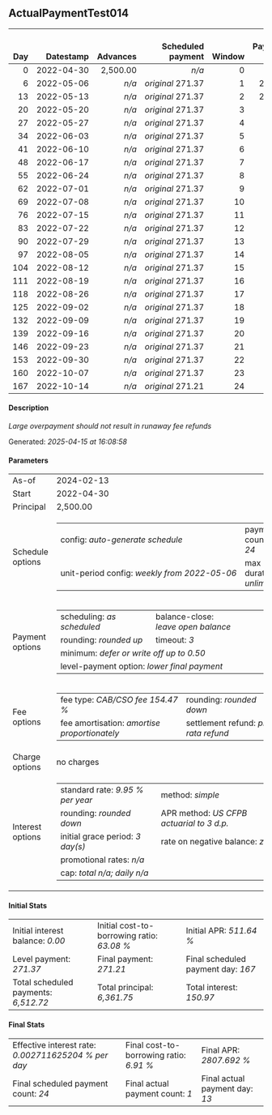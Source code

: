 <h2>ActualPaymentTest014</h2><table><thead style="vertical-align: bottom;"><th style="text-align: right;">Day</th><th style="text-align: right;">Datestamp</th><th style="text-align: right;">Advances</th><th style="text-align: right;">Scheduled payment</th><th style="text-align: right;">Window</th><th style="text-align: right;">Payment due</th><th style="text-align: right;">Actual payments</th><th style="text-align: right;">Generated payment</th><th style="text-align: right;">Net effect</th><th style="text-align: right;">Payment status</th><th style="text-align: right;">Balance status</th><th style="text-align: right;">Simple interest</th><th style="text-align: right;">New interest</th><th style="text-align: right;">New charges</th><th style="text-align: right;">Principal portion</th><th style="text-align: right;">Fee portion</th><th style="text-align: right;">Interest portion</th><th style="text-align: right;">Charges portion</th><th style="text-align: right;">Fee refund</th><th style="text-align: right;">Principal balance</th><th style="text-align: right;">Fee balance</th><th style="text-align: right;">Interest balance</th><th style="text-align: right;">Charges balance</th><th style="text-align: right;">Settlement figure</th><th style="text-align: right;">Fee refund if&nbsp;settled</th></thead><tr style="text-align: right;"><td class="ci00">0</td><td class="ci01" style="white-space: nowrap;">2022-04-30</td><td class="ci02">2,500.00</td><td class="ci03" style="white-space: nowrap;"><i>n/a<i></td><td class="ci04">0</td><td class="ci05">0.00</td><td class="ci06"><i>n/a</i></td><td class="ci07"><i>n/a</i></td><td class="ci08">0.00</td><td class="ci09"><i>none&nbsp;scheduled</i></td><td class="ci10">open</td><td class="ci13">0.0000</td><td class="ci14">0.0000</td><td class="ci15"><i>n/a</i></td><td class="ci16">0.00</td><td class="ci17">0.00</td><td class="ci18">0.00</td><td class="ci19">0.00</td><td class="ci20">0.00</td><td class="ci21">2,500.00</td><td class="ci22">3,861.75</td><td class="ci23">0.0000</td><td class="ci24">0.00</td><td class="ci25">6,361.75</td><td class="ci26">3,861.75</td></tr><tr style="text-align: right;"><td class="ci00">6</td><td class="ci01" style="white-space: nowrap;">2022-05-06</td><td class="ci02"><i>n/a</i></td><td class="ci03" style="white-space: nowrap;"><i>original</i> 271.37</td><td class="ci04">1</td><td class="ci05">271.37</td><td class="ci06"><i>n/a</i></td><td class="ci07"><i>n/a</i></td><td class="ci08">0.00</td><td class="ci09"><i>missed&nbsp;payment</i></td><td class="ci10">open</td><td class="ci13">10.4054</td><td class="ci14">10.4054</td><td class="ci15"><i>n/a</i></td><td class="ci16">0.00</td><td class="ci17">0.00</td><td class="ci18">0.00</td><td class="ci19">0.00</td><td class="ci20">3,723.01</td><td class="ci21">2,500.00</td><td class="ci22">3,861.75</td><td class="ci23">10.4054</td><td class="ci24">0.00</td><td class="ci25">2,649.14</td><td class="ci26">3,723.01</td></tr><tr style="text-align: right;"><td class="ci00">13</td><td class="ci01" style="white-space: nowrap;">2022-05-13</td><td class="ci02"><i>n/a</i></td><td class="ci03" style="white-space: nowrap;"><i>original</i> 271.37</td><td class="ci04">2</td><td class="ci05">271.37</td><td class="ci06"><i>confirmed</i>&nbsp;5,000.00</td><td class="ci07"><i>n/a</i></td><td class="ci08">5,000.00</td><td class="ci09"><i>overpayment</i></td><td class="ci10">refund&nbsp;due</td><td class="ci13">12.1396</td><td class="ci14">12.1396</td><td class="ci15"><i>n/a</i></td><td class="ci16">4,676.85</td><td class="ci17">300.61</td><td class="ci18">22.54</td><td class="ci19">0.00</td><td class="ci20">3,561.14</td><td class="ci21">-2,176.85</td><td class="ci22">0.00</td><td class="ci23">0.0000</td><td class="ci24">0.00</td><td class="ci25">-2,176.85</td><td class="ci26">3,561.14</td></tr><tr style="text-align: right;"><td class="ci00">20</td><td class="ci01" style="white-space: nowrap;">2022-05-20</td><td class="ci02"><i>n/a</i></td><td class="ci03" style="white-space: nowrap;"><i>original</i> 271.37</td><td class="ci04">3</td><td class="ci05">0.00</td><td class="ci06"><i>n/a</i></td><td class="ci07"><i>n/a</i></td><td class="ci08">0.00</td><td class="ci09"><i>no&nbsp;longer&nbsp;required</i></td><td class="ci10">refund&nbsp;due</td><td class="ci13">0.0000</td><td class="ci14">0.0000</td><td class="ci15"><i>n/a</i></td><td class="ci16">0.00</td><td class="ci17">0.00</td><td class="ci18">0.00</td><td class="ci19">0.00</td><td class="ci20">3,399.27</td><td class="ci21">-2,176.85</td><td class="ci22">0.00</td><td class="ci23">0.0000</td><td class="ci24">0.00</td><td class="ci25">-5,576.12</td><td class="ci26">0.00</td></tr><tr style="text-align: right;"><td class="ci00">27</td><td class="ci01" style="white-space: nowrap;">2022-05-27</td><td class="ci02"><i>n/a</i></td><td class="ci03" style="white-space: nowrap;"><i>original</i> 271.37</td><td class="ci04">4</td><td class="ci05">0.00</td><td class="ci06"><i>n/a</i></td><td class="ci07"><i>n/a</i></td><td class="ci08">0.00</td><td class="ci09"><i>no&nbsp;longer&nbsp;required</i></td><td class="ci10">refund&nbsp;due</td><td class="ci13">0.0000</td><td class="ci14">0.0000</td><td class="ci15"><i>n/a</i></td><td class="ci16">0.00</td><td class="ci17">0.00</td><td class="ci18">0.00</td><td class="ci19">0.00</td><td class="ci20">3,237.40</td><td class="ci21">-2,176.85</td><td class="ci22">0.00</td><td class="ci23">0.0000</td><td class="ci24">0.00</td><td class="ci25">-5,414.25</td><td class="ci26">0.00</td></tr><tr style="text-align: right;"><td class="ci00">34</td><td class="ci01" style="white-space: nowrap;">2022-06-03</td><td class="ci02"><i>n/a</i></td><td class="ci03" style="white-space: nowrap;"><i>original</i> 271.37</td><td class="ci04">5</td><td class="ci05">0.00</td><td class="ci06"><i>n/a</i></td><td class="ci07"><i>n/a</i></td><td class="ci08">0.00</td><td class="ci09"><i>no&nbsp;longer&nbsp;required</i></td><td class="ci10">refund&nbsp;due</td><td class="ci13">0.0000</td><td class="ci14">0.0000</td><td class="ci15"><i>n/a</i></td><td class="ci16">0.00</td><td class="ci17">0.00</td><td class="ci18">0.00</td><td class="ci19">0.00</td><td class="ci20">3,075.53</td><td class="ci21">-2,176.85</td><td class="ci22">0.00</td><td class="ci23">0.0000</td><td class="ci24">0.00</td><td class="ci25">-5,252.38</td><td class="ci26">0.00</td></tr><tr style="text-align: right;"><td class="ci00">41</td><td class="ci01" style="white-space: nowrap;">2022-06-10</td><td class="ci02"><i>n/a</i></td><td class="ci03" style="white-space: nowrap;"><i>original</i> 271.37</td><td class="ci04">6</td><td class="ci05">0.00</td><td class="ci06"><i>n/a</i></td><td class="ci07"><i>n/a</i></td><td class="ci08">0.00</td><td class="ci09"><i>no&nbsp;longer&nbsp;required</i></td><td class="ci10">refund&nbsp;due</td><td class="ci13">0.0000</td><td class="ci14">0.0000</td><td class="ci15"><i>n/a</i></td><td class="ci16">0.00</td><td class="ci17">0.00</td><td class="ci18">0.00</td><td class="ci19">0.00</td><td class="ci20">2,913.66</td><td class="ci21">-2,176.85</td><td class="ci22">0.00</td><td class="ci23">0.0000</td><td class="ci24">0.00</td><td class="ci25">-5,090.51</td><td class="ci26">0.00</td></tr><tr style="text-align: right;"><td class="ci00">48</td><td class="ci01" style="white-space: nowrap;">2022-06-17</td><td class="ci02"><i>n/a</i></td><td class="ci03" style="white-space: nowrap;"><i>original</i> 271.37</td><td class="ci04">7</td><td class="ci05">0.00</td><td class="ci06"><i>n/a</i></td><td class="ci07"><i>n/a</i></td><td class="ci08">0.00</td><td class="ci09"><i>no&nbsp;longer&nbsp;required</i></td><td class="ci10">refund&nbsp;due</td><td class="ci13">0.0000</td><td class="ci14">0.0000</td><td class="ci15"><i>n/a</i></td><td class="ci16">0.00</td><td class="ci17">0.00</td><td class="ci18">0.00</td><td class="ci19">0.00</td><td class="ci20">2,751.79</td><td class="ci21">-2,176.85</td><td class="ci22">0.00</td><td class="ci23">0.0000</td><td class="ci24">0.00</td><td class="ci25">-4,928.64</td><td class="ci26">0.00</td></tr><tr style="text-align: right;"><td class="ci00">55</td><td class="ci01" style="white-space: nowrap;">2022-06-24</td><td class="ci02"><i>n/a</i></td><td class="ci03" style="white-space: nowrap;"><i>original</i> 271.37</td><td class="ci04">8</td><td class="ci05">0.00</td><td class="ci06"><i>n/a</i></td><td class="ci07"><i>n/a</i></td><td class="ci08">0.00</td><td class="ci09"><i>no&nbsp;longer&nbsp;required</i></td><td class="ci10">refund&nbsp;due</td><td class="ci13">0.0000</td><td class="ci14">0.0000</td><td class="ci15"><i>n/a</i></td><td class="ci16">0.00</td><td class="ci17">0.00</td><td class="ci18">0.00</td><td class="ci19">0.00</td><td class="ci20">2,589.92</td><td class="ci21">-2,176.85</td><td class="ci22">0.00</td><td class="ci23">0.0000</td><td class="ci24">0.00</td><td class="ci25">-4,766.77</td><td class="ci26">0.00</td></tr><tr style="text-align: right;"><td class="ci00">62</td><td class="ci01" style="white-space: nowrap;">2022-07-01</td><td class="ci02"><i>n/a</i></td><td class="ci03" style="white-space: nowrap;"><i>original</i> 271.37</td><td class="ci04">9</td><td class="ci05">0.00</td><td class="ci06"><i>n/a</i></td><td class="ci07"><i>n/a</i></td><td class="ci08">0.00</td><td class="ci09"><i>no&nbsp;longer&nbsp;required</i></td><td class="ci10">refund&nbsp;due</td><td class="ci13">0.0000</td><td class="ci14">0.0000</td><td class="ci15"><i>n/a</i></td><td class="ci16">0.00</td><td class="ci17">0.00</td><td class="ci18">0.00</td><td class="ci19">0.00</td><td class="ci20">2,428.05</td><td class="ci21">-2,176.85</td><td class="ci22">0.00</td><td class="ci23">0.0000</td><td class="ci24">0.00</td><td class="ci25">-4,604.90</td><td class="ci26">0.00</td></tr><tr style="text-align: right;"><td class="ci00">69</td><td class="ci01" style="white-space: nowrap;">2022-07-08</td><td class="ci02"><i>n/a</i></td><td class="ci03" style="white-space: nowrap;"><i>original</i> 271.37</td><td class="ci04">10</td><td class="ci05">0.00</td><td class="ci06"><i>n/a</i></td><td class="ci07"><i>n/a</i></td><td class="ci08">0.00</td><td class="ci09"><i>no&nbsp;longer&nbsp;required</i></td><td class="ci10">refund&nbsp;due</td><td class="ci13">0.0000</td><td class="ci14">0.0000</td><td class="ci15"><i>n/a</i></td><td class="ci16">0.00</td><td class="ci17">0.00</td><td class="ci18">0.00</td><td class="ci19">0.00</td><td class="ci20">2,266.18</td><td class="ci21">-2,176.85</td><td class="ci22">0.00</td><td class="ci23">0.0000</td><td class="ci24">0.00</td><td class="ci25">-4,443.03</td><td class="ci26">0.00</td></tr><tr style="text-align: right;"><td class="ci00">76</td><td class="ci01" style="white-space: nowrap;">2022-07-15</td><td class="ci02"><i>n/a</i></td><td class="ci03" style="white-space: nowrap;"><i>original</i> 271.37</td><td class="ci04">11</td><td class="ci05">0.00</td><td class="ci06"><i>n/a</i></td><td class="ci07"><i>n/a</i></td><td class="ci08">0.00</td><td class="ci09"><i>no&nbsp;longer&nbsp;required</i></td><td class="ci10">refund&nbsp;due</td><td class="ci13">0.0000</td><td class="ci14">0.0000</td><td class="ci15"><i>n/a</i></td><td class="ci16">0.00</td><td class="ci17">0.00</td><td class="ci18">0.00</td><td class="ci19">0.00</td><td class="ci20">2,104.31</td><td class="ci21">-2,176.85</td><td class="ci22">0.00</td><td class="ci23">0.0000</td><td class="ci24">0.00</td><td class="ci25">-4,281.16</td><td class="ci26">0.00</td></tr><tr style="text-align: right;"><td class="ci00">83</td><td class="ci01" style="white-space: nowrap;">2022-07-22</td><td class="ci02"><i>n/a</i></td><td class="ci03" style="white-space: nowrap;"><i>original</i> 271.37</td><td class="ci04">12</td><td class="ci05">0.00</td><td class="ci06"><i>n/a</i></td><td class="ci07"><i>n/a</i></td><td class="ci08">0.00</td><td class="ci09"><i>no&nbsp;longer&nbsp;required</i></td><td class="ci10">refund&nbsp;due</td><td class="ci13">0.0000</td><td class="ci14">0.0000</td><td class="ci15"><i>n/a</i></td><td class="ci16">0.00</td><td class="ci17">0.00</td><td class="ci18">0.00</td><td class="ci19">0.00</td><td class="ci20">1,942.44</td><td class="ci21">-2,176.85</td><td class="ci22">0.00</td><td class="ci23">0.0000</td><td class="ci24">0.00</td><td class="ci25">-4,119.29</td><td class="ci26">0.00</td></tr><tr style="text-align: right;"><td class="ci00">90</td><td class="ci01" style="white-space: nowrap;">2022-07-29</td><td class="ci02"><i>n/a</i></td><td class="ci03" style="white-space: nowrap;"><i>original</i> 271.37</td><td class="ci04">13</td><td class="ci05">0.00</td><td class="ci06"><i>n/a</i></td><td class="ci07"><i>n/a</i></td><td class="ci08">0.00</td><td class="ci09"><i>no&nbsp;longer&nbsp;required</i></td><td class="ci10">refund&nbsp;due</td><td class="ci13">0.0000</td><td class="ci14">0.0000</td><td class="ci15"><i>n/a</i></td><td class="ci16">0.00</td><td class="ci17">0.00</td><td class="ci18">0.00</td><td class="ci19">0.00</td><td class="ci20">1,780.57</td><td class="ci21">-2,176.85</td><td class="ci22">0.00</td><td class="ci23">0.0000</td><td class="ci24">0.00</td><td class="ci25">-3,957.42</td><td class="ci26">0.00</td></tr><tr style="text-align: right;"><td class="ci00">97</td><td class="ci01" style="white-space: nowrap;">2022-08-05</td><td class="ci02"><i>n/a</i></td><td class="ci03" style="white-space: nowrap;"><i>original</i> 271.37</td><td class="ci04">14</td><td class="ci05">0.00</td><td class="ci06"><i>n/a</i></td><td class="ci07"><i>n/a</i></td><td class="ci08">0.00</td><td class="ci09"><i>no&nbsp;longer&nbsp;required</i></td><td class="ci10">refund&nbsp;due</td><td class="ci13">0.0000</td><td class="ci14">0.0000</td><td class="ci15"><i>n/a</i></td><td class="ci16">0.00</td><td class="ci17">0.00</td><td class="ci18">0.00</td><td class="ci19">0.00</td><td class="ci20">1,618.70</td><td class="ci21">-2,176.85</td><td class="ci22">0.00</td><td class="ci23">0.0000</td><td class="ci24">0.00</td><td class="ci25">-3,795.55</td><td class="ci26">0.00</td></tr><tr style="text-align: right;"><td class="ci00">104</td><td class="ci01" style="white-space: nowrap;">2022-08-12</td><td class="ci02"><i>n/a</i></td><td class="ci03" style="white-space: nowrap;"><i>original</i> 271.37</td><td class="ci04">15</td><td class="ci05">0.00</td><td class="ci06"><i>n/a</i></td><td class="ci07"><i>n/a</i></td><td class="ci08">0.00</td><td class="ci09"><i>no&nbsp;longer&nbsp;required</i></td><td class="ci10">refund&nbsp;due</td><td class="ci13">0.0000</td><td class="ci14">0.0000</td><td class="ci15"><i>n/a</i></td><td class="ci16">0.00</td><td class="ci17">0.00</td><td class="ci18">0.00</td><td class="ci19">0.00</td><td class="ci20">1,456.83</td><td class="ci21">-2,176.85</td><td class="ci22">0.00</td><td class="ci23">0.0000</td><td class="ci24">0.00</td><td class="ci25">-3,633.68</td><td class="ci26">0.00</td></tr><tr style="text-align: right;"><td class="ci00">111</td><td class="ci01" style="white-space: nowrap;">2022-08-19</td><td class="ci02"><i>n/a</i></td><td class="ci03" style="white-space: nowrap;"><i>original</i> 271.37</td><td class="ci04">16</td><td class="ci05">0.00</td><td class="ci06"><i>n/a</i></td><td class="ci07"><i>n/a</i></td><td class="ci08">0.00</td><td class="ci09"><i>no&nbsp;longer&nbsp;required</i></td><td class="ci10">refund&nbsp;due</td><td class="ci13">0.0000</td><td class="ci14">0.0000</td><td class="ci15"><i>n/a</i></td><td class="ci16">0.00</td><td class="ci17">0.00</td><td class="ci18">0.00</td><td class="ci19">0.00</td><td class="ci20">1,294.96</td><td class="ci21">-2,176.85</td><td class="ci22">0.00</td><td class="ci23">0.0000</td><td class="ci24">0.00</td><td class="ci25">-3,471.81</td><td class="ci26">0.00</td></tr><tr style="text-align: right;"><td class="ci00">118</td><td class="ci01" style="white-space: nowrap;">2022-08-26</td><td class="ci02"><i>n/a</i></td><td class="ci03" style="white-space: nowrap;"><i>original</i> 271.37</td><td class="ci04">17</td><td class="ci05">0.00</td><td class="ci06"><i>n/a</i></td><td class="ci07"><i>n/a</i></td><td class="ci08">0.00</td><td class="ci09"><i>no&nbsp;longer&nbsp;required</i></td><td class="ci10">refund&nbsp;due</td><td class="ci13">0.0000</td><td class="ci14">0.0000</td><td class="ci15"><i>n/a</i></td><td class="ci16">0.00</td><td class="ci17">0.00</td><td class="ci18">0.00</td><td class="ci19">0.00</td><td class="ci20">1,133.09</td><td class="ci21">-2,176.85</td><td class="ci22">0.00</td><td class="ci23">0.0000</td><td class="ci24">0.00</td><td class="ci25">-3,309.94</td><td class="ci26">0.00</td></tr><tr style="text-align: right;"><td class="ci00">125</td><td class="ci01" style="white-space: nowrap;">2022-09-02</td><td class="ci02"><i>n/a</i></td><td class="ci03" style="white-space: nowrap;"><i>original</i> 271.37</td><td class="ci04">18</td><td class="ci05">0.00</td><td class="ci06"><i>n/a</i></td><td class="ci07"><i>n/a</i></td><td class="ci08">0.00</td><td class="ci09"><i>no&nbsp;longer&nbsp;required</i></td><td class="ci10">refund&nbsp;due</td><td class="ci13">0.0000</td><td class="ci14">0.0000</td><td class="ci15"><i>n/a</i></td><td class="ci16">0.00</td><td class="ci17">0.00</td><td class="ci18">0.00</td><td class="ci19">0.00</td><td class="ci20">971.22</td><td class="ci21">-2,176.85</td><td class="ci22">0.00</td><td class="ci23">0.0000</td><td class="ci24">0.00</td><td class="ci25">-3,148.07</td><td class="ci26">0.00</td></tr><tr style="text-align: right;"><td class="ci00">132</td><td class="ci01" style="white-space: nowrap;">2022-09-09</td><td class="ci02"><i>n/a</i></td><td class="ci03" style="white-space: nowrap;"><i>original</i> 271.37</td><td class="ci04">19</td><td class="ci05">0.00</td><td class="ci06"><i>n/a</i></td><td class="ci07"><i>n/a</i></td><td class="ci08">0.00</td><td class="ci09"><i>no&nbsp;longer&nbsp;required</i></td><td class="ci10">refund&nbsp;due</td><td class="ci13">0.0000</td><td class="ci14">0.0000</td><td class="ci15"><i>n/a</i></td><td class="ci16">0.00</td><td class="ci17">0.00</td><td class="ci18">0.00</td><td class="ci19">0.00</td><td class="ci20">809.35</td><td class="ci21">-2,176.85</td><td class="ci22">0.00</td><td class="ci23">0.0000</td><td class="ci24">0.00</td><td class="ci25">-2,986.20</td><td class="ci26">0.00</td></tr><tr style="text-align: right;"><td class="ci00">139</td><td class="ci01" style="white-space: nowrap;">2022-09-16</td><td class="ci02"><i>n/a</i></td><td class="ci03" style="white-space: nowrap;"><i>original</i> 271.37</td><td class="ci04">20</td><td class="ci05">0.00</td><td class="ci06"><i>n/a</i></td><td class="ci07"><i>n/a</i></td><td class="ci08">0.00</td><td class="ci09"><i>no&nbsp;longer&nbsp;required</i></td><td class="ci10">refund&nbsp;due</td><td class="ci13">0.0000</td><td class="ci14">0.0000</td><td class="ci15"><i>n/a</i></td><td class="ci16">0.00</td><td class="ci17">0.00</td><td class="ci18">0.00</td><td class="ci19">0.00</td><td class="ci20">647.48</td><td class="ci21">-2,176.85</td><td class="ci22">0.00</td><td class="ci23">0.0000</td><td class="ci24">0.00</td><td class="ci25">-2,824.33</td><td class="ci26">0.00</td></tr><tr style="text-align: right;"><td class="ci00">146</td><td class="ci01" style="white-space: nowrap;">2022-09-23</td><td class="ci02"><i>n/a</i></td><td class="ci03" style="white-space: nowrap;"><i>original</i> 271.37</td><td class="ci04">21</td><td class="ci05">0.00</td><td class="ci06"><i>n/a</i></td><td class="ci07"><i>n/a</i></td><td class="ci08">0.00</td><td class="ci09"><i>no&nbsp;longer&nbsp;required</i></td><td class="ci10">refund&nbsp;due</td><td class="ci13">0.0000</td><td class="ci14">0.0000</td><td class="ci15"><i>n/a</i></td><td class="ci16">0.00</td><td class="ci17">0.00</td><td class="ci18">0.00</td><td class="ci19">0.00</td><td class="ci20">485.61</td><td class="ci21">-2,176.85</td><td class="ci22">0.00</td><td class="ci23">0.0000</td><td class="ci24">0.00</td><td class="ci25">-2,662.46</td><td class="ci26">0.00</td></tr><tr style="text-align: right;"><td class="ci00">153</td><td class="ci01" style="white-space: nowrap;">2022-09-30</td><td class="ci02"><i>n/a</i></td><td class="ci03" style="white-space: nowrap;"><i>original</i> 271.37</td><td class="ci04">22</td><td class="ci05">0.00</td><td class="ci06"><i>n/a</i></td><td class="ci07"><i>n/a</i></td><td class="ci08">0.00</td><td class="ci09"><i>no&nbsp;longer&nbsp;required</i></td><td class="ci10">refund&nbsp;due</td><td class="ci13">0.0000</td><td class="ci14">0.0000</td><td class="ci15"><i>n/a</i></td><td class="ci16">0.00</td><td class="ci17">0.00</td><td class="ci18">0.00</td><td class="ci19">0.00</td><td class="ci20">323.74</td><td class="ci21">-2,176.85</td><td class="ci22">0.00</td><td class="ci23">0.0000</td><td class="ci24">0.00</td><td class="ci25">-2,500.59</td><td class="ci26">0.00</td></tr><tr style="text-align: right;"><td class="ci00">160</td><td class="ci01" style="white-space: nowrap;">2022-10-07</td><td class="ci02"><i>n/a</i></td><td class="ci03" style="white-space: nowrap;"><i>original</i> 271.37</td><td class="ci04">23</td><td class="ci05">0.00</td><td class="ci06"><i>n/a</i></td><td class="ci07"><i>n/a</i></td><td class="ci08">0.00</td><td class="ci09"><i>no&nbsp;longer&nbsp;required</i></td><td class="ci10">refund&nbsp;due</td><td class="ci13">0.0000</td><td class="ci14">0.0000</td><td class="ci15"><i>n/a</i></td><td class="ci16">0.00</td><td class="ci17">0.00</td><td class="ci18">0.00</td><td class="ci19">0.00</td><td class="ci20">161.87</td><td class="ci21">-2,176.85</td><td class="ci22">0.00</td><td class="ci23">0.0000</td><td class="ci24">0.00</td><td class="ci25">-2,338.72</td><td class="ci26">0.00</td></tr><tr style="text-align: right;"><td class="ci00">167</td><td class="ci01" style="white-space: nowrap;">2022-10-14</td><td class="ci02"><i>n/a</i></td><td class="ci03" style="white-space: nowrap;"><i>original</i> 271.21</td><td class="ci04">24</td><td class="ci05">0.00</td><td class="ci06"><i>n/a</i></td><td class="ci07"><i>n/a</i></td><td class="ci08">0.00</td><td class="ci09"><i>no&nbsp;longer&nbsp;required</i></td><td class="ci10">refund&nbsp;due</td><td class="ci13">0.0000</td><td class="ci14">0.0000</td><td class="ci15"><i>n/a</i></td><td class="ci16">0.00</td><td class="ci17">0.00</td><td class="ci18">0.00</td><td class="ci19">0.00</td><td class="ci20">0.00</td><td class="ci21">-2,176.85</td><td class="ci22">0.00</td><td class="ci23">0.0000</td><td class="ci24">0.00</td><td class="ci25">-2,176.85</td><td class="ci26">0.00</td></tr></table><p><h4>Description</h4><i>Large overpayment should not result in runaway fee refunds</i></p><p>Generated: <i>2025-04-15 at 16:08:58</i></p><h4>Parameters</h4><table><tr><td>As-of</td><td>2024-02-13</td></tr><tr><td>Start</td><td>2022-04-30</td></tr><tr><td>Principal</td><td>2,500.00</td></tr><tr><td>Schedule options</td><td><table><tr><td>config: <i>auto-generate schedule</i></td><td>payment count: <i>24</i></td></tr><tr><td style="white-space: nowrap;">unit-period config: <i>weekly from 2022-05-06</i></td><td>max duration: <i>unlimited</i></td></tr></table></td></tr><tr><td>Payment options</td><td><table><tr><td>scheduling: <i>as scheduled</i></td><td>balance-close: <i>leave&nbsp;open&nbsp;balance</i></td></tr><tr><td>rounding: <i>rounded up</i></td><td>timeout: <i>3</i></td></tr><tr><td colspan='2'>minimum: <i>defer&nbsp;or&nbsp;write&nbsp;off&nbsp;up&nbsp;to&nbsp;0.50</i></td></tr><tr><td colspan='2'>level-payment option: <i>lower&nbsp;final&nbsp;payment</i></td></tr></table></td></tr><tr><td>Fee options</td><td><table><tr><td>fee type: <i><i>CAB/CSO fee</i> 154.47 %</i></td><td>rounding: <i>rounded down</i></td></tr><tr><td>fee amortisation: <i>amortise proportionately</i></td><td>settlement refund: <i>pro-rata refund</i></td></tr></table></td></tr><tr><td>Charge options</td><td>no charges</td></tr><tr><td>Interest options</td><td><table><tr><td>standard rate: <i>9.95 % per year</i></td><td>method: <i>simple</i></td></tr><tr><td>rounding: <i>rounded down</i></td><td>APR method: <i>US CFPB actuarial to 3 d.p.</i></td></tr><tr><td>initial grace period: <i>3 day(s)</i></td><td>rate on negative balance: <i>zero</i></td></tr><tr><td colspan="2">promotional rates: <i><i>n/a</i></i></td></tr><tr><td colspan="2">cap: <i>total <i>n/a</i>; daily <i>n/a</i></td></tr></table></td></tr></table><h4>Initial Stats</h4><table><tr><td>Initial interest balance: <i>0.00</i></td><td>Initial cost-to-borrowing ratio: <i>63.08 %</i></td><td>Initial APR: <i>511.64 %</i></td></tr><tr><td>Level payment: <i>271.37</i></td><td>Final payment: <i>271.21</i></td><td>Final scheduled payment day: <i>167</i></td></tr><tr><td>Total scheduled payments: <i>6,512.72</i></td><td>Total principal: <i>6,361.75</i></td><td>Total interest: <i>150.97</i></td></tr></table><h4>Final Stats</h4><table><tr><td>Effective interest rate: <i>0.002711625204 % per day</i></td><td>Final cost-to-borrowing ratio: <i>6.91 %</i></td><td>Final APR: <i>2807.692 %</i></td></tr><tr><td>Final scheduled payment count: <i>24</i></td><td>Final actual payment count: <i>1</i></td><td>Final actual payment day: <i>13</i></td></tr></table>